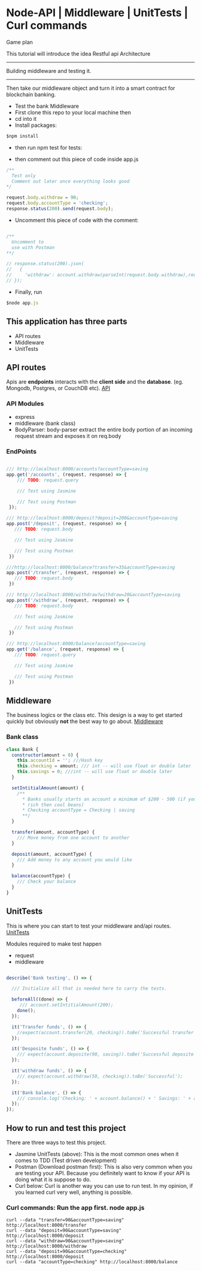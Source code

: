 # Node-API | Middleware | UnitTests | Curl commands

Game plan

This tutorial will introduce the idea Restful api Architecture

---
Building middleware and testing it.

---
Then take our middleware object and turn it into a smart contract for blockchain banking.

* Test the bank Middleware
* First clone this repo to your local machine then
* cd into it
* Install packages:

``` javascript
$npm install
```

* then run npm test for tests:

* then comment out this piece of code inside app.js

``` javascript
/**
  Test only
  Comment out later once everything looks good
*/

request.body.withdraw = 90;
request.body.accountType = 'checking';
response.status(200).send(request.body);

```

* Uncomment this piece of code with the comment:

``` javascript

/**
  Uncomment to
  use with Postman
**/

// response.status(200).json(
//   {
//     'withdraw': account.withdraw(parseInt(request.body.withdraw),request.body.accountType)
// });

```

* Finally, run

```javascript
$node app.js
```

## This application has three parts

* API routes
* Middleware
* UnitTests

## API routes

Apis are __endpoints__ interacts with the __client side__ and the __database__.
(eg. Mongodb, Postgres, or CouchDB etc).
[API](https://github.com/Cosmos-it/node-api/blob/master/app.js)

### API Modules

* express
* middleware (bank class)
* BodyParser: body-parser extract the entire body portion of an incoming request stream and exposes it on req.body

### EndPoints

```javascript

/// http://localhost:8000/accounts?accountType=saving
app.get('/accounts', (request, response) => {
    /// TODO: request.query

    /// Test using Jasmine

    /// Test using Postman
 });

/// http://localhost:8000/deposit?deposit=200&accountType=saving
app.post('/deposit', (request, response) => {
   /// TODO: request.body

   /// Test using Jasmine

   /// Test using Postman
 })

///http://localhost:8000/balance?transfer=35&accountType=saving
app.post('/transfer', (request, response) => {
   /// TODO: request.body
 })

/// http://localhost:8000/withdraw?withdraw=20&accountType=saving
app.post('/withdraw', (request, response) => {
   /// TODO: request.body

   /// Test using Jasmine

   /// Test using Postman
 })

/// http://localhost:8000/balance?accountType=saving
app.get('/balance', (request, response) => {
   /// TODO: request.query

   /// Test using Jasmine

   /// Test using Postman
 })

```

## Middleware

The business logics or the class etc.
This design is a way to get started quickly but obviously __not__ the best way to go about.
[Middleware](https://github.com/Cosmos-it/node-api/blob/master/middleware.js)

### Bank class

```javascript
class Bank {
  constructor(amount = 0) {
    this.accountId = ''; ///Hash key
    this.checking = amount; /// int -- will use float or double later
    this.savings = 0; ///int -- will use float or double later
  }

  setIntitialAmount(amount) {
    /**
      * Banks usually starts an account a minimum of $200 - 500 (if you are
      * rich then cool beans)
      * Checking accountType = Checking | saving
      **/
  }

  transfer(amount, accountType) {
    /// Move money from one account to another
  }

  deposit(amount, accountType) {
    /// Add money to any account you would like
  }

  balance(accountType) {
    /// Check your balance
  }
}

```

## UnitTests

This is where you can start to test your middleware and/api routes.
[UnitTests](https://github.com/Cosmos-it/node-api/blob/master/spec/app.spec.js)

Modules required to make test happen

* request
* middleware

``` javascript

describe('Bank testing', () => {

  /// Initialize all that is needed here to carry the tests.

  beforeAll((done) => {
     /// account.setIntitialAmount(200);
    done();
  });

  it('Transfer funds', () => {
    //expect(account.transfer(20, checking)).toBe('Successful transfer');
  });

  it('Desposite funds', () => {
    /// expect(account.deposite(90, saving)).toBe('Successful deposite');
  });

  it('withdraw funds', () => {
    /// expect(account.withdraw(50, checking)).toBe('Successful');
  });

  it('Bank balance', () => {
    /// console.log('Checking: ' + account.balance() + ' Savings: ' + account.saving());
  });
});

```

## How to run and test this project

There are three ways to test this project.

* Jasmine UnitTests (above): This is the most common ones when it comes to TDD (Test driven development)
* Postman (Download postman first): This is also very common when you are testing your API. Because you definitely want to know if your API is doing what it is suppose to do.
* Curl below: Curl is another way you can use to run test. In my opinion, if you learned curl very well, anything is possible.

### Curl commands: Run the app first. node app.js

``` curl
curl --data "transfer=90&accountType=saving" http://localhost:8000/transfer
curl --data "deposit=90&accountType=saving" http://localhost:8000/deposit
curl --data "withdraw=90&accountType=saving" http://localhost:8000/withdraw
curl --data "deposit=90&accountType=checking" http://localhost:8000/deposit
curl --data "accountType=checking" http://localhost:8000/balance
```
